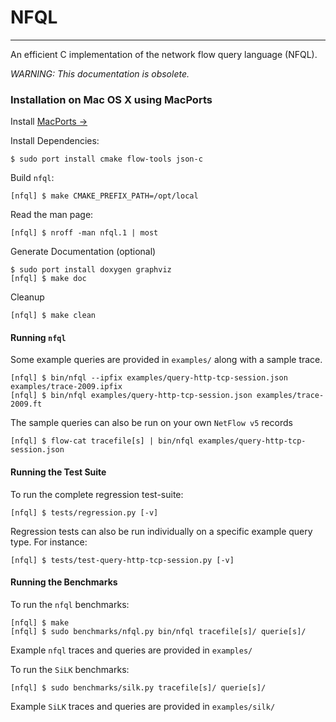 # NFQL
- - - -

An efficient C implementation of the network flow query language (NFQL).

*WARNING: This documentation is obsolete.*

### Installation on Mac OS X using MacPorts

Install [MacPorts &rarr;](http://guide.macports.org/#installing)

Install Dependencies:

    $ sudo port install cmake flow-tools json-c

Build `nfql`:

    [nfql] $ make CMAKE_PREFIX_PATH=/opt/local

Read the man page:

    [nfql] $ nroff -man nfql.1 | most

Generate Documentation (optional)

    $ sudo port install doxygen graphviz
    [nfql] $ make doc

Cleanup

    [nfql] $ make clean

#### Running `nfql`

Some example queries are provided in `examples/` along with a sample trace.

    [nfql] $ bin/nfql --ipfix examples/query-http-tcp-session.json examples/trace-2009.ipfix
    [nfql] $ bin/nfql examples/query-http-tcp-session.json examples/trace-2009.ft

The sample queries can also be run on your own `NetFlow v5` records

    [nfql] $ flow-cat tracefile[s] | bin/nfql examples/query-http-tcp-session.json

#### Running the Test Suite

To run the complete regression test-suite:

    [nfql] $ tests/regression.py [-v]

 Regression tests can also be run individually on a specific example
 query type. For instance:

    [nfql] $ tests/test-query-http-tcp-session.py [-v]

#### Running the Benchmarks

To run the `nfql` benchmarks:

    [nfql] $ make
    [nfql] $ sudo benchmarks/nfql.py bin/nfql tracefile[s]/ querie[s]/

Example `nfql` traces and queries are provided in `examples/`

To run the `SiLK` benchmarks:

    [nfql] $ sudo benchmarks/silk.py tracefile[s]/ querie[s]/

Example `SiLK` traces and queries are provided in `examples/silk/`
